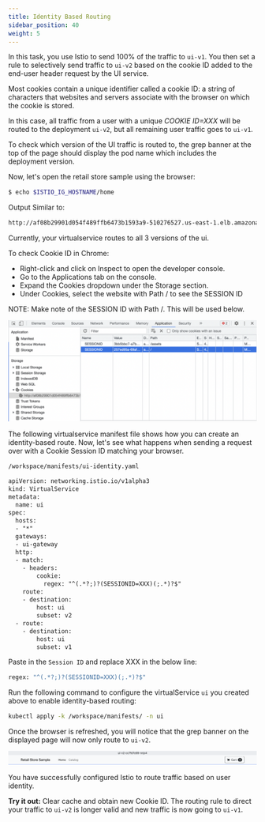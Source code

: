 ```yaml
---
title: Identity Based Routing
sidebar_position: 40
weight: 5
---
```


In this task, you use Istio to send 100% of the traffic to `ui-v1`. You then set a rule to selectively send traffic to `ui-v2` based on the cookie ID added to the end-user header request by the UI service. 

Most cookies contain a unique identifier called a cookie ID: a string of characters that websites and servers associate with the browser on which the cookie is stored.

In this case, all traffic from a user with a unique *COOKIE ID=XXX* will be routed to the deployment `ui-v2`, but all remaining user traffic goes to `ui-v1`.

To check which version of the UI traffic is routed to, the grep banner at the top of the page should display the pod name which includes the deployment version.

Now, let's open the retail store sample using the browser:
```bash
$ echo $ISTIO_IG_HOSTNAME/home
```
Output Similar to:
```bash
http://af08b29901d054f489ffb6473b1593a9-510276527.us-east-1.elb.amazonaws.com/home
```

Currently, your virtualservice routes to all 3 versions of the ui.

To check Cookie ID in Chrome: 

  * Right-click and click on Inspect to open the developer console. 
  * Go to the Applications tab on the console. 
  * Expand the Cookies dropdown under the Storage section. 
  * Under Cookies, select the website with Path / to see the SESSION ID


NOTE: Make note of the SESSION ID with Path /. This will be used below.

![cookie-id-browser](../assets/ui-cookie-id-browser.png)


The following virtualservice manifest file shows how you can create an identity-based route. Now, let's see what happens when sending a request over with a Cookie Session ID matching your browser.

```
/workspace/manifests/ui-identity.yaml
```
```
apiVersion: networking.istio.io/v1alpha3
kind: VirtualService
metadata:
  name: ui
spec:
  hosts:
  - "*"
  gateways:
  - ui-gateway
  http:
  - match:
    - headers:
        cookie:
          regex: "^(.*?;)?(SESSIONID=XXX)(;.*)?$"
    route:
    - destination:
        host: ui
        subset: v2
  - route:
    - destination:
        host: ui
        subset: v1
```

Paste in the `Session ID` and replace XXX in the below line:
```bash
regex: "^(.*?;)?(SESSIONID=XXX)(;.*)?$"
```

Run the following command to configure the virtualService `ui` you created above to enable identity-based routing:

```bash
kubectl apply -k /workspace/manifests/ -n ui
```

Once the browser is refreshed, you will notice that the grep banner on the displayed page will now only route to `ui-v2`.

![ui-grep-banner](../assets/ui-grep-banner.png)

You have successfully configured Istio to route traffic based on user identity.

**Try it out:** Clear cache and obtain new Cookie ID. The routing rule to direct your traffic to `ui-v2` is longer valid and new traffic is now going to `ui-v1`.


